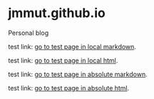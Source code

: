 # jmmut.github.io
Personal blog

test link: [go to test page in local markdown](./test-file.md).

test link: [go to test page in local html](./test-file.html).

test link: [go to test page in absolute markdown](jmmut.github.io/test-file.md).

test link: [go to test page in absolute html](jmmut.github.io/test-file.html).

